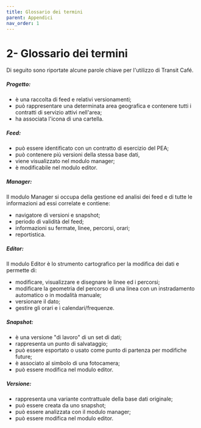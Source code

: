 ```yaml
---
title: Glossario dei termini
parent: Appendici
nav_order: 1
---
```


# 2- Glossario dei termini

Di seguito sono riportate alcune parole chiave per l'utilizzo di Transit Café.

##### Progetto:
- è una raccolta di feed e relativi versionamenti;
- può rappresentare una determinata area geografica e contenere tutti i contratti di servizio attivi nell'area;
- ha associata l'icona di una cartella.


##### Feed:
- può essere identificato con un contratto di esercizio del PEA;
- può contenere più versioni della stessa base dati,
- viene visualizzato nel modulo manager;
- è modificabile nel modulo editor.


##### Manager:

Il modulo Manager si occupa della gestione ed analisi dei feed e di tutte le informazioni ad essi correlate e contiene:
- navigatore di versioni e snapshot;
- periodo di validità del feed;
- informazioni su fermate, linee, percorsi, orari;
- reportistica.


##### Editor:

Il modulo Editor è lo strumento cartografico per la modifica dei dati e permette di:
- modificare, visualizzare e disegnare le linee ed i percorsi;
- modificare la geometria del percorso di una  linea con un instradamento automatico o in modalità manuale;
- versionare il dato;
- gestire gli orari e i calendari/frequenze.


##### Snapshot:
- è una versione "di lavoro" di un set di dati;
- rappresenta un punto di salvataggio;
- può essere esportato o usato come punto di partenza per modifiche future;
- è associato al simbolo di una fotocamera;
- può essere modifica nel modulo editor.


##### Versione:
- rappresenta una variante contrattuale della base dati originale;
- può essere creata da uno snapshot;
- può essere analizzata con il modulo manager;
- può essere modifica nel modulo editor.
